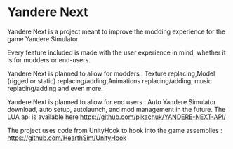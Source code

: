 # Yandere Next
Yandere Next is a project meant to improve the modding experience for the game Yandere Simulator

Every feature included is made with the user experience in mind, whether it is for modders or end-users.

Yandere Next is planned to allow for modders : Texture replacing,Model (rigged or static) replacing/adding,Animations replacing/adding, music replacing/adding and even more.

Yandere Next is planned to allow for end users : Auto Yandere Simulator download, auto setup, autolaunch, and mod management in the future.
The LUA api is available here https://github.com/pikachuk/YANDERE-NEXT-API/


The project uses code from UnityHook to hook into the game assemblies : https://github.com/HearthSim/UnityHook
